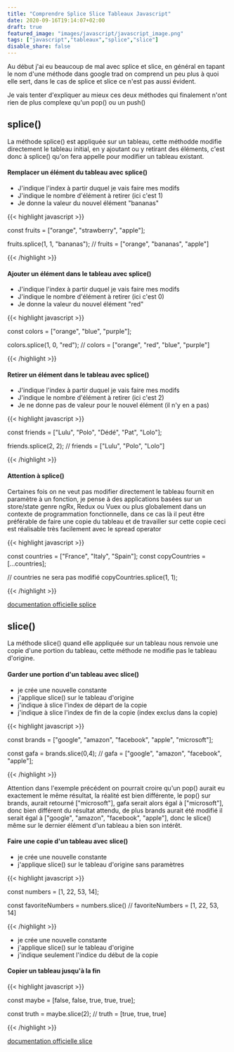 ```yaml
---
title: "Comprendre Splice Slice Tableaux Javascript"
date: 2020-09-16T19:14:07+02:00
draft: true
featured_image: "images/javascript/javascript_image.png"
tags: ["javascript","tableaux","splice","slice"]
disable_share: false
---
```


Au début j'ai eu beaucoup de mal avec splice et slice, en général en tapant le nom d'une méthode dans google trad on comprend un peu plus à quoi elle sert, dans le cas de splice et slice ce n'est pas aussi évident.

Je vais tenter d'expliquer au mieux ces deux méthodes qui finalement n'ont rien de plus complexe qu'un pop() ou un push() 

## splice()
La méthode splice() est appliquée sur un tableau, cette méthodde modifie directement le tableau initial, en y ajoutant ou y retirant des éléments, c'est donc à splice() qu'on fera appelle pour modifier un tableau existant.

#### Remplacer un élément du tableau avec splice()

- J'indique l'index à partir duquel je vais faire mes modifs
- J'indique le nombre d'élément à retirer (ici c'est 1)
- Je donne la valeur du nouvel élément "bananas"

{{< highlight javascript >}}

const fruits = ["orange", "strawberry", "apple"];

fruits.splice(1, 1, "bananas");
// fruits = ["orange", "bananas", "apple"]

{{< /highlight >}}

#### Ajouter un élément dans le tableau avec splice()

- J'indique l'index à partir duquel je vais faire mes modifs
- J'indique le nombre d'élément à retirer (ici c'est 0)
- Je donne la valeur du nouvel élément "red"

{{< highlight javascript >}}

const colors = ["orange", "blue", "purple"];

colors.splice(1, 0, "red");
// colors = ["orange", "red", "blue", "purple"]

{{< /highlight >}}

#### Retirer un élément dans le tableau avec splice()

- J'indique l'index à partir duquel je vais faire mes modifs
- J'indique le nombre d'élément à retirer (ici c'est 2)
- Je ne donne pas de valeur pour le nouvel élément (il n'y en a pas)

{{< highlight javascript >}}

const friends = ["Lulu", "Polo", "Dédé", "Pat", "Lolo"];

friends.splice(2, 2);
// friends = ["Lulu", "Polo", "Lolo"]

{{< /highlight >}}

#### Attention à splice()

Certaines fois on ne veut pas modifier directement le tableau fournit en paramètre à un fonction, je pense à des applications basées sur un store/state genre ngRx, Redux ou Vuex ou plus globalement dans un contexte de programmation fonctionnelle, dans ce cas là il peut être préférable de faire une copie du tableau et de travailler sur cette copie ceci est réalisable très facilement avec le spread operator

{{< highlight javascript >}}

const countries = ["France", "Italy", "Spain"];
const copyCountries = [...countries];

// countries ne sera pas modifié
copyCountries.splice(1, 1);

{{< /highlight >}}

[documentation officielle splice](https://developer.mozilla.org/fr/docs/Web/JavaScript/Reference/Objets_globaux/Array/splice)

## slice()

La méthode slice() quand elle appliquée sur un tableau nous renvoie une copie d'une portion du tableau, cette méthode ne modifie pas le tableau d'origine.

#### Garder une portion d'un tableau avec slice()

- je crée une nouvelle constante
- j'applique slice() sur le tableau d'origine
- j'indique à slice l'index de départ de la copie
- j'indique à slice l'index de fin de la copie (index exclus dans la copie)

{{< highlight javascript >}}

const brands = ["google", "amazon", "facebook", "apple", "microsoft"];

const gafa = brands.slice(0,4);
// gafa = ["google", "amazon", "facebook", "apple"];

{{< /highlight >}}

Attention dans l'exemple précédent on pourrait croire qu'un pop() aurait eu exactement le même résultat, la réalité est bien différente, le pop() sur brands, aurait retourné ["microsoft"], gafa serait alors égal à ["microsoft"], donc bien différent du résultat attendu, de plus brands aurait été modifié il serait égal à ["google", "amazon", "facebook", "apple"], donc le slice() même sur le dernier élément d'un tableau a bien son intérêt.

#### Faire une copie d'un tableau avec slice()

- je crée une nouvelle constante
- j'applique slice() sur le tableau d'origine sans paramètres

{{< highlight javascript >}}

const numbers = [1, 22, 53, 14];

const favoriteNumbers = numbers.slice()
// favoriteNumbers = [1, 22, 53, 14]

{{< /highlight >}}

- je crée une nouvelle constante
- j'applique slice() sur le tableau d'origine
- j'indique seulement l'indice du début de la copie

#### Copier un tableau jusqu'à la fin

{{< highlight javascript >}}

const maybe = [false, false, true, true, true];

const truth = maybe.slice(2);
// truth = [true, true, true]

{{< /highlight >}}

[documentation officielle slice](https://developer.mozilla.org/fr/docs/Web/JavaScript/Reference/Objets_globaux/Array/slice) 


